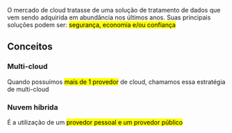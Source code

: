 O mercado de cloud tratasse de uma solução de tratamento de dados que vem sendo adquirida em abundância nos últimos anos. Suas principais soluções podem ser: <mark class="hltr-yellow">segurança, economia e/ou confiança</mark>

## Conceitos

### Multi-cloud
Quando possuímos <mark class="hltr-yellow">mais de 1 provedor</mark> de cloud, chamamos essa estratégia de multi-cloud

### Nuvem híbrida
É a utilização de um <mark class="hltr-yellow">provedor pessoal e um provedor público</mark>

